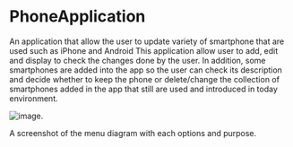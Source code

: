 # PhoneApplication
An application that allow the user to update variety of smartphone that are used such as iPhone and Android 
This application allow user to add, edit and display to check the changes done by the user. In addition, some smartphones are added into the app so the user can check 
its description and decide whether to keep the phone or delete/change the collection of smartphones added in the app that still are used and introduced in today environment.

![image](https://user-images.githubusercontent.com/32454890/142780051-9f5a8220-ebe2-408e-8bba-d279dcdcbb2c.png). 

A screenshot of the menu diagram with each options and purpose.

